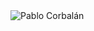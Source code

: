 <img alt="Pablo Corbalán" src="https://github.com/PabloCorbCon/PabloCorbCon/blob/master/images/banner.pnh.png?raw=True">
